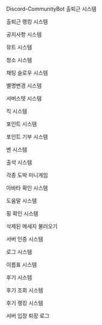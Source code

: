 Discord-CommunityBot
출퇴근 시스템

출퇴근 랭킹 시스템

공지사항 시스템

뮤트 시스템

청소 시스템

채팅 슬로우 시스템

별명변경 시스템

서버스텟 시스템

킥 시스템

포인트 시스템

포인트 기부 시스템

벤 시스템

출석 시스템

각종 도박 미니게임 

아바타 확인 시스템

도움말 시스템

핑 확인 시스템

삭제된 메세지 불러오기

서버 인증 시스템

로그 시스템

이름표 시스템

후기 시스템

후기 조회 시스템

후기 랭킹 시스템

서버 입장 퇴장 로그

